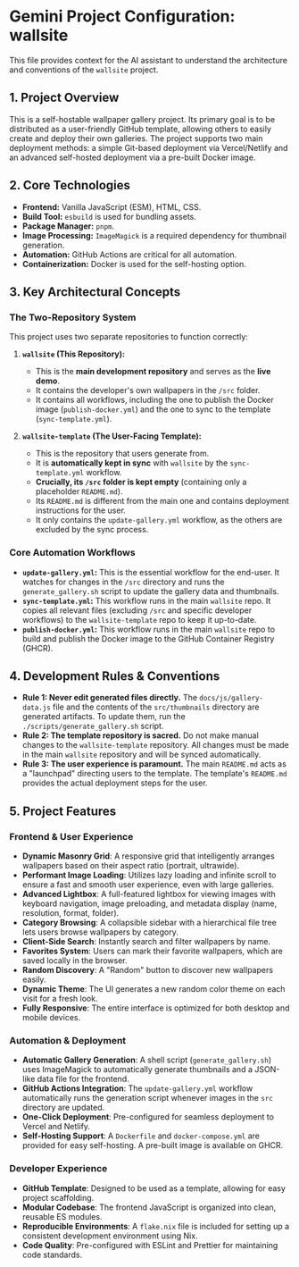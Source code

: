 # Gemini Project Configuration: wallsite

This file provides context for the AI assistant to understand the architecture and conventions of the `wallsite` project.

## 1. Project Overview

This is a self-hostable wallpaper gallery project. Its primary goal is to be distributed as a user-friendly GitHub template, allowing others to easily create and deploy their own galleries. The project supports two main deployment methods: a simple Git-based deployment via Vercel/Netlify and an advanced self-hosted deployment via a pre-built Docker image.

## 2. Core Technologies

-   **Frontend:** Vanilla JavaScript (ESM), HTML, CSS.
-   **Build Tool:** `esbuild` is used for bundling assets.
-   **Package Manager:** `pnpm`.
-   **Image Processing:** `ImageMagick` is a required dependency for thumbnail generation.
-   **Automation:** GitHub Actions are critical for all automation.
-   **Containerization:** Docker is used for the self-hosting option.

## 3. Key Architectural Concepts

### The Two-Repository System

This project uses two separate repositories to function correctly:

1.  **`wallsite` (This Repository):**
    -   This is the **main development repository** and serves as the **live demo**.
    -   It contains the developer's own wallpapers in the `/src` folder.
    -   It contains all workflows, including the one to publish the Docker image (`publish-docker.yml`) and the one to sync to the template (`sync-template.yml`).

2.  **`wallsite-template` (The User-Facing Template):**
    -   This is the repository that users generate from.
    -   It is **automatically kept in sync** with `wallsite` by the `sync-template.yml` workflow.
    -   **Crucially, its `/src` folder is kept empty** (containing only a placeholder `README.md`).
    -   Its `README.md` is different from the main one and contains deployment instructions for the user.
    -   It only contains the `update-gallery.yml` workflow, as the others are excluded by the sync process.

### Core Automation Workflows

-   **`update-gallery.yml`:** This is the essential workflow for the end-user. It watches for changes in the `/src` directory and runs the `generate_gallery.sh` script to update the gallery data and thumbnails.
-   **`sync-template.yml`:** This workflow runs in the main `wallsite` repo. It copies all relevant files (excluding `/src` and specific developer workflows) to the `wallsite-template` repo to keep it up-to-date.
-   **`publish-docker.yml`:** This workflow runs in the main `wallsite` repo to build and publish the Docker image to the GitHub Container Registry (GHCR).

## 4. Development Rules & Conventions

-   **Rule 1: Never edit generated files directly.** The `docs/js/gallery-data.js` file and the contents of the `src/thumbnails` directory are generated artifacts. To update them, run the `./scripts/generate_gallery.sh` script.
-   **Rule 2: The template repository is sacred.** Do not make manual changes to the `wallsite-template` repository. All changes must be made in the main `wallsite` repository and will be synced automatically.
-   **Rule 3: The user experience is paramount.** The main `README.md` acts as a "launchpad" directing users to the template. The template's `README.md` provides the actual deployment steps for the user.

## 5. Project Features

### Frontend & User Experience
-   **Dynamic Masonry Grid**: A responsive grid that intelligently arranges wallpapers based on their aspect ratio (portrait, ultrawide).
-   **Performant Image Loading**: Utilizes lazy loading and infinite scroll to ensure a fast and smooth user experience, even with large galleries.
-   **Advanced Lightbox**: A full-featured lightbox for viewing images with keyboard navigation, image preloading, and metadata display (name, resolution, format, folder).
-   **Category Browsing**: A collapsible sidebar with a hierarchical file tree lets users browse wallpapers by category.
-   **Client-Side Search**: Instantly search and filter wallpapers by name.
-   **Favorites System**: Users can mark their favorite wallpapers, which are saved locally in the browser.
-   **Random Discovery**: A "Random" button to discover new wallpapers easily.
-   **Dynamic Theme**: The UI generates a new random color theme on each visit for a fresh look.
-   **Fully Responsive**: The entire interface is optimized for both desktop and mobile devices.

### Automation & Deployment
-   **Automatic Gallery Generation**: A shell script (`generate_gallery.sh`) uses ImageMagick to automatically generate thumbnails and a JSON-like data file for the frontend.
-   **GitHub Actions Integration**: The `update-gallery.yml` workflow automatically runs the generation script whenever images in the `src` directory are updated.
-   **One-Click Deployment**: Pre-configured for seamless deployment to Vercel and Netlify.
-   **Self-Hosting Support**: A `Dockerfile` and `docker-compose.yml` are provided for easy self-hosting. A pre-built image is available on GHCR.

### Developer Experience
-   **GitHub Template**: Designed to be used as a template, allowing for easy project scaffolding.
-   **Modular Codebase**: The frontend JavaScript is organized into clean, reusable ES modules.
-   **Reproducible Environments**: A `flake.nix` file is included for setting up a consistent development environment using Nix.
-   **Code Quality**: Pre-configured with ESLint and Prettier for maintaining code standards.
